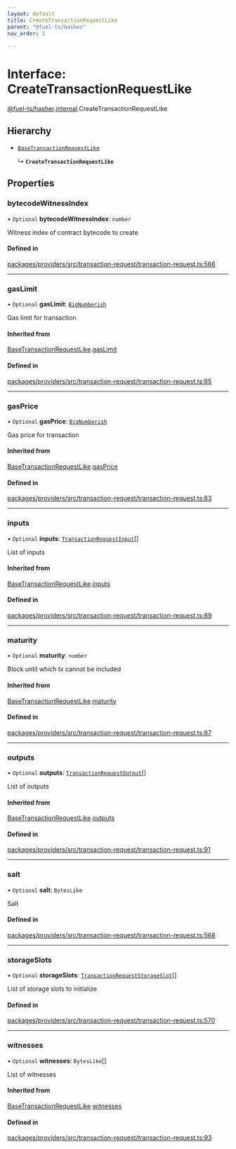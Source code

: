 ```yaml
---
layout: default
title: CreateTransactionRequestLike
parent: "@fuel-ts/hasher"
nav_order: 2

---
```


# Interface: CreateTransactionRequestLike

[@fuel-ts/hasher](../index.md).[internal](../namespaces/internal.md).CreateTransactionRequestLike

## Hierarchy

- [`BaseTransactionRequestLike`](internal-BaseTransactionRequestLike.md)

  ↳ **`CreateTransactionRequestLike`**

## Properties

### bytecodeWitnessIndex

• `Optional` **bytecodeWitnessIndex**: `number`

Witness index of contract bytecode to create

#### Defined in

[packages/providers/src/transaction-request/transaction-request.ts:566](https://github.com/FuelLabs/fuels-ts/blob/master/packages/providers/src/transaction-request/transaction-request.ts#L566)

___

### gasLimit

• `Optional` **gasLimit**: [`BigNumberish`](../namespaces/internal.md#bignumberish)

Gas limit for transaction

#### Inherited from

[BaseTransactionRequestLike](internal-BaseTransactionRequestLike.md).[gasLimit](internal-BaseTransactionRequestLike.md#gaslimit)

#### Defined in

[packages/providers/src/transaction-request/transaction-request.ts:85](https://github.com/FuelLabs/fuels-ts/blob/master/packages/providers/src/transaction-request/transaction-request.ts#L85)

___

### gasPrice

• `Optional` **gasPrice**: [`BigNumberish`](../namespaces/internal.md#bignumberish)

Gas price for transaction

#### Inherited from

[BaseTransactionRequestLike](internal-BaseTransactionRequestLike.md).[gasPrice](internal-BaseTransactionRequestLike.md#gasprice)

#### Defined in

[packages/providers/src/transaction-request/transaction-request.ts:83](https://github.com/FuelLabs/fuels-ts/blob/master/packages/providers/src/transaction-request/transaction-request.ts#L83)

___

### inputs

• `Optional` **inputs**: [`TransactionRequestInput`](../namespaces/internal.md#transactionrequestinput)[]

List of inputs

#### Inherited from

[BaseTransactionRequestLike](internal-BaseTransactionRequestLike.md).[inputs](internal-BaseTransactionRequestLike.md#inputs)

#### Defined in

[packages/providers/src/transaction-request/transaction-request.ts:89](https://github.com/FuelLabs/fuels-ts/blob/master/packages/providers/src/transaction-request/transaction-request.ts#L89)

___

### maturity

• `Optional` **maturity**: `number`

Block until which tx cannot be included

#### Inherited from

[BaseTransactionRequestLike](internal-BaseTransactionRequestLike.md).[maturity](internal-BaseTransactionRequestLike.md#maturity)

#### Defined in

[packages/providers/src/transaction-request/transaction-request.ts:87](https://github.com/FuelLabs/fuels-ts/blob/master/packages/providers/src/transaction-request/transaction-request.ts#L87)

___

### outputs

• `Optional` **outputs**: [`TransactionRequestOutput`](../namespaces/internal.md#transactionrequestoutput)[]

List of outputs

#### Inherited from

[BaseTransactionRequestLike](internal-BaseTransactionRequestLike.md).[outputs](internal-BaseTransactionRequestLike.md#outputs)

#### Defined in

[packages/providers/src/transaction-request/transaction-request.ts:91](https://github.com/FuelLabs/fuels-ts/blob/master/packages/providers/src/transaction-request/transaction-request.ts#L91)

___

### salt

• `Optional` **salt**: `BytesLike`

Salt

#### Defined in

[packages/providers/src/transaction-request/transaction-request.ts:568](https://github.com/FuelLabs/fuels-ts/blob/master/packages/providers/src/transaction-request/transaction-request.ts#L568)

___

### storageSlots

• `Optional` **storageSlots**: [`TransactionRequestStorageSlot`](../namespaces/internal.md#transactionrequeststorageslot)[]

List of storage slots to initialize

#### Defined in

[packages/providers/src/transaction-request/transaction-request.ts:570](https://github.com/FuelLabs/fuels-ts/blob/master/packages/providers/src/transaction-request/transaction-request.ts#L570)

___

### witnesses

• `Optional` **witnesses**: `BytesLike`[]

List of witnesses

#### Inherited from

[BaseTransactionRequestLike](internal-BaseTransactionRequestLike.md).[witnesses](internal-BaseTransactionRequestLike.md#witnesses)

#### Defined in

[packages/providers/src/transaction-request/transaction-request.ts:93](https://github.com/FuelLabs/fuels-ts/blob/master/packages/providers/src/transaction-request/transaction-request.ts#L93)
